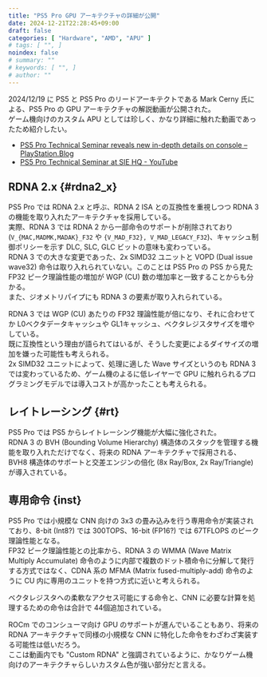 ```yaml
---
title: "PS5 Pro GPU アーキテクチャの詳細が公開"
date: 2024-12-21T22:28:45+09:00
draft: false
categories: [ "Hardware", "AMD", "APU" ]
# tags: [ "", ]
noindex: false
# summary: ""
# keywords: [ "", ]
# author: ""
---
```


2024/12/19 に PS5 と PS5 Pro のリードアーキテクトである Mark Cerny 氏による、PS5 Pro の GPU アーキテクチャの解説動画が公開された。  
ゲーム機向けのカスタム APU としては珍しく、かなり詳細に触れた動画であったため紹介したい。  

 * [PS5 Pro Technical Seminar reveals new in-depth details on console – PlayStation.Blog](https://blog.playstation.com/2024/12/18/ps5-pro-technical-seminar-reveals-new-in-depth-details-on-console/)
 * [PS5 Pro Technical Seminar at SIE HQ - YouTube](https://www.youtube.com/watch?v=lXMwXJsMfIQ)

## RDNA 2.x {#rdna2_x}
PS5 Pro では RDNA 2.x と呼ぶ、RDNA 2 ISA との互換性を重視しつつ RDNA 3 の機能を取り入れたアーキテクチャを採用している。  
実際、RDNA 3 では RDNA 2 から一部命令のサポートが削除されており (`V_{MAC,MADMK,MADAK}_F32` や `{V_MAD_F32}, V_MAD_LEGACY_F32`)、キャッシュ制御ポリシーを示す DLC, SLC, GLC ビットの意味も変わっている。  
RDNA 3 での大きな変更であった、2x SIMD32 ユニットと VOPD (Dual issue wave32) 命令は取り入れられていない。このことは PS5 Pro の PS5 から見た FP32 ピーク理論性能の増加が WGP (CU) 数の増加率と一致することからも分かる。  
また、ジオメトリパイプにも RDNA 3 の要素が取り入れられている。  

RDNA 3 では WGP (CU) あたりの FP32 理論性能が倍になり、それに合わせてか L0ベクタデータキャッシュや GL1キャッシュ、ベクタレジスタサイズを増やしている。  
既に互換性という理由が語られてはいるが、そうした変更によるダイサイズの増加を嫌った可能性も考えられる。  
2x SIMD32 ユニットによって、処理に適した Wave サイズというのも RDNA 3 では変わっているため、ゲーム機のよるに低レイヤーで GPU に触れられるプログラミングモデルでは導入コストが高かったことも考えられる。  

## レイトレーシング {#rt}
PS5 Pro では PS5 からレイトレーシング機能が大幅に強化された。  
RDNA 3 の BVH (Bounding Volume Hierarchy) 構造体のスタックを管理する機能を取り入れただけでなく、将来の RDNA アーキテクチャで採用される、BVH8 構造体のサポートと交差エンジンの倍化 (8x Ray/Box, 2x Ray/Triangle) が導入されている。  

## 専用命令 {inst}
PS5 Pro では小規模な CNN 向けの 3x3 の畳み込みを行う専用命令が実装されており、8-bit (Int8?) では 300TOPS、16-bit (FP16?) では 67TFLOPS のピーク理論性能となる。  
FP32 ピーク理論性能との比率から、RDNA 3 の WMMA (Wave Matrix Multiply Accumulate) 命令のように内部で複数のドット積命令に分解して発行する方式ではなく、CDNA 系の MFMA (Matrix fused-multiply-add) 命令のように CU 内に専用のユニットを持つ方式に近いと考えられる。  

ベクタレジスタへの柔軟なアクセス可能にする命令と、CNN に必要な計算を処理するための命令は合計で 44個追加されている。  

ROCm でのコンシューマ向け GPU のサポートが進んでいることもあり、将来の RDNA アーキテクチャで同様の小規模な CNN に特化した命令をわざわざ実装する可能性は低いだろう。  
ここは動画内でも "Custom RDNA" と強調されているように、かなりゲーム機向けのアーキテクチャらしいカスタム色が強い部分だと言える。  
